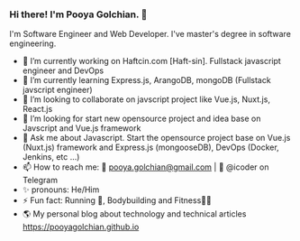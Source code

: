 ### Hi there! I'm Pooya Golchian. 👋
I'm Software Engineer and  Web Developer. I've master's degree in software engineering.
- 🔭  I’m currently working on Haftcin.com [Haft-sin]. Fullstack javascript engineer and DevOps
- 🌱  I’m currently learning Express.js, ArangoDB, mongoDB (Fullstack javscript engineer)
- 👯  I’m looking to collaborate on javscript project like Vue.js, Nuxt.js, React.js 
- 🤔  I’m looking for start new opensource project and idea base on Javscript and Vue.js framework
- 💬  Ask me about Javascript. Start the opensource project base on Vue.js (Nuxt.js) framework and Express.js (mongooseDB), DevOps (Docker, Jenkins, etc ...)
- 📫  How to reach me: 📨 pooya.golchian@gmail.com | 💬 @icoder on Telegram 
- ✨  pronouns: He/Him
- ⚡   Fun fact: Running 🏃‍, Bodybuilding and Fitness💪🏻
- 🌎  My personal blog about technology and technical articles https://pooyagolchian.github.io 

